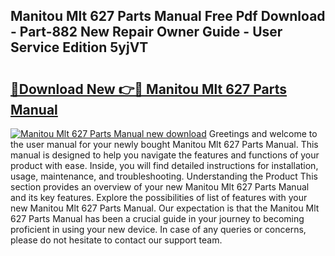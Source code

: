 ## Manitou Mlt 627 Parts Manual Free Pdf Download - Part-882 New Repair Owner Guide - User Service Edition 5yjVT

# <h2><a href="http://bc80635.oget.top/?id=Manitou+Mlt+627+Parts+Manual">🔗Download New 👉🔴 Manitou Mlt 627 Parts Manual</a></h2>

[![Manitou Mlt 627 Parts Manual new download](https://i.imgur.com/5g1atiW.png)](http://bc80635.oget.top/?id=Manitou+Mlt+627+Parts+Manual)
Greetings and welcome to the user manual for your newly bought Manitou Mlt 627 Parts Manual. This manual is designed to help you navigate the features and functions of your product with ease. Inside, you will find detailed instructions for installation, usage, maintenance, and troubleshooting. Understanding the Product This section provides an overview of your new Manitou Mlt 627 Parts Manual and its key features. Explore the possibilities of list of features with your new Manitou Mlt 627 Parts Manual. Our expectation is that the Manitou Mlt 627 Parts Manual has been a crucial guide in your journey to becoming proficient in using your new device. In case of any queries or concerns, please do not hesitate to contact our support team.
